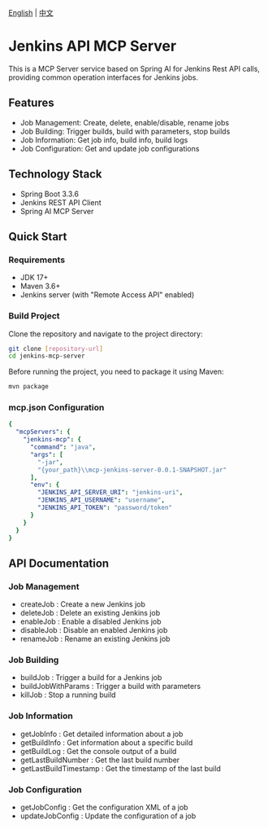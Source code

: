 [English](README.md) | [中文](README.zh-CN.md)
# Jenkins API MCP Server

This is a MCP Server service based on Spring AI for Jenkins Rest API calls, providing common operation interfaces for Jenkins jobs.

## Features

- Job Management: Create, delete, enable/disable, rename jobs
- Job Building: Trigger builds, build with parameters, stop builds
- Job Information: Get job info, build info, build logs
- Job Configuration: Get and update job configurations

## Technology Stack

- Spring Boot 3.3.6
- Jenkins REST API Client
- Spring AI MCP Server

## Quick Start

### Requirements

- JDK 17+
- Maven 3.6+
- Jenkins server (with "Remote Access API" enabled)

### Build Project

Clone the repository and navigate to the project directory:

```bash
git clone [repository-url]
cd jenkins-mcp-server
```

Before running the project, you need to package it using Maven:

```bash
mvn package
```

### mcp.json Configuration
```yaml
{
  "mcpServers": {
    "jenkins-mcp": {
      "command": "java",
      "args": [
        "-jar",
        "{your_path}\\mcp-jenkins-server-0.0.1-SNAPSHOT.jar"
      ],
      "env": {
        "JENKINS_API_SERVER_URI": "jenkins-uri",
        "JENKINS_API_USERNAME": "username", 
        "JENKINS_API_TOKEN": "password/token"
      }
    }
  }
}
```

## API Documentation
### Job Management
- createJob : Create a new Jenkins job
- deleteJob : Delete an existing Jenkins job
- enableJob : Enable a disabled Jenkins job
- disableJob : Disable an enabled Jenkins job
- renameJob : Rename an existing Jenkins job
### Job Building
- buildJob : Trigger a build for a Jenkins job
- buildJobWithParams : Trigger a build with parameters
- killJob : Stop a running build
### Job Information
- getJobInfo : Get detailed information about a job
- getBuildInfo : Get information about a specific build
- getBuildLog : Get the console output of a build
- getLastBuildNumber : Get the last build number
- getLastBuildTimestamp : Get the timestamp of the last build
### Job Configuration
- getJobConfig : Get the configuration XML of a job
- updateJobConfig : Update the configuration of a job